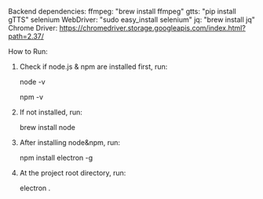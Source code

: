 
Backend dependencies:
ffmpeg: "brew install ffmpeg"
gtts: "pip install gTTS"
selenium WebDriver: "sudo easy_install selenium"
jq: "brew install jq"
Chrome Driver: https://chromedriver.storage.googleapis.com/index.html?path=2.37/

How to Run:

1. Check if node.js & npm are installed first, run:

    node -v
    
     npm -v

2. If not installed, run: 

    brew install node

3. After installing node&npm, run:

    npm install electron -g

4. At the project root directory, run:

    electron .
